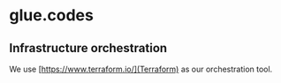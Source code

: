 # glue.codes
## Infrastructure orchestration

We use [https://www.terraform.io/](Terraform) as our orchestration tool.
